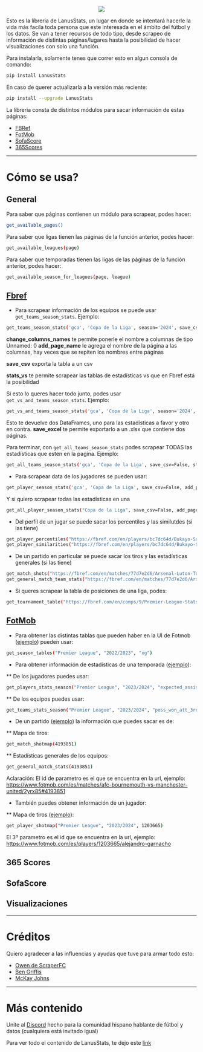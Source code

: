 <p align="center">
  <img src="https://raw.githubusercontent.com/federicorabanos/LanusStats/main/lanusstats-logo.png">
</p>

Esto es la líbreria de LanusStats, un lugar en donde se intentará hacerle la vida más facíla toda persona que este interesada en el ámbito del fútbol
y los datos. Se van a tener recursos de todo tipo, desde scrapeo de información de distintas páginas/lugares hasta la posibilidad de hacer visualizaciones
con solo una función.

Para instalarla, solamente tenes que correr esto en algun consola de comando:
```bash
pip install LanusStats
```
En caso de querer actualizarla a la versión más reciente:
```bash
pip install --upgrade LanusStats
```

La libreria consta de distintos módulos para sacar información de estas páginas:

* [FBRef](https://fbref.com/en/)
* [FotMob](https://www.fotmob.com/es)
* [SofaScore](https://sofascore.com/)
* [365Scores](https://www.365scores.com/es-mx/football)

---

# Cómo se usa?

## General

Para saber que páginas contienen un módulo para scrapear, podes hacer:
```bash
get_available_pages()
```
Para saber que ligas tienen las páginas de la función anterior, podes hacer:
```bash
get_available_leagues(page)
```
Para saber que temporadas tienen las ligas de las páginas de la función anterior, podes hacer:
```bash
get_available_season_for_leagues(page, league)
```

## [Fbref](https://github.com/federicorabanos/LanusStats/blob/main/LanusStats/fbref.py)

* Para scrapear información de los equipos se puede usar ```get_teams_season_stats```. Ejemplo:
```bash
get_teams_season_stats('gca', 'Copa de la Liga', season='2024', save_csv=False, stats_vs=False, change_columns_names=False, add_page_name=False)
```
**change_columns_names** te permite ponerle el nombre a columnas de tipo Unnamed: 0
**add_page_name** le agrega el nombre de la página a las columnas, hay veces que se repiten los nombres entre páginas

**save_csv** exporta la tabla a un csv

**stats_vs** te permite scrapear las tablas de estadísticas vs que en Fbref está la posibilidad

Si esto lo queres hacer todo junto, podes usar ```get_vs_and_teams_season_stats```. Ejemplo:
```bash
get_vs_and_teams_season_stats('gca', 'Copa de la Liga', season='2024', save_excel=False, stats_vs=False, change_columns_names=False, add_page_name=False)
```
Esto te devuelve dos DataFrames, uno para las estadísticas a favor y otro en contra.
**save_excel** te permite exportarlo a un .xlsx que contiene dos páginas.

Para terminar, con ```get_all_teams_season_stats``` podes scrapear TODAS las estadísticas que esten en la pagina. Ejemplo:
```bash
get_all_teams_season_stats('gca', 'Copa de la Liga', save_csv=False, stats_vs=False, change_columns_names=False, add_page_name=False)
```

* Para scrapear data de los jugadores se pueden usar:
```bash
get_player_season_stats('gca', 'Copa de la Liga', save_csv=False, add_page_name=False)
```
Y si quiero scrapear todas las estadísticas en una
```bash
get_all_player_season_stats("Copa de la Liga", save_csv=False, add_page_name=False)
```

* Del perfil de un jugar se puede sacar los percentiles y las similutdes (si las tiene)
```bash
get_player_percentiles("https://fbref.com/en/players/bc7dc64d/Bukayo-Saka")
get_player_similarities("https://fbref.com/en/players/bc7dc64d/Bukayo-Saka")
```

* De un partido en particular se puede sacar los tiros y las estadísticas generales (si las tiene)
```bash
get_match_shots("https://fbref.com/en/matches/77d7e2d6/Arsenal-Luton-Town-April-3-2024-Premier-League")
get_general_match_team_stats("https://fbref.com/en/matches/77d7e2d6/Arsenal-Luton-Town-April-3-2024-Premier-League")
```

* Si queres scrapear la tabla de posiciones de una liga, podes:
```bash
get_tournament_table("https://fbref.com/en/comps/9/Premier-League-Stats")
```

## [FotMob](https://github.com/federicorabanos/LanusStats/blob/main/LanusStats/fotmob.py)

* Para obtener las distintas tablas que pueden haber en la UI de Fotmob ([ejemplo](https://www.fotmob.com/es/leagues/47/table/premier-league)) pueden usar:

```bash
get_season_tables("Premier League", "2022/2023", "xg")
```

* Para obtener información de estadísticas de una temporada ([ejemplo](https://www.fotmob.com/es/leagues/47/stats/premier-league)):

** De los jugadores puedes usar:

```bash
get_players_stats_season("Premier League", "2023/2024", "expected_assists_per_90")
```

** De los equipos puedes usar:

```bash
get_teams_stats_season("Premier League", "2023/2024", "poss_won_att_3rd_team")
```

* De un partido ([ejemplo](https://www.fotmob.com/es/matches/afc-bournemouth-vs-manchester-united/2yrx85#4193851)) la información que puedes sacar es de:

** Mapa de tiros:
```bash
get_match_shotmap(4193851)
```

** Estadísticas generales de los equipos:
```bash
get_general_match_stats(4193851)
```

Aclaración: El id de parametro es el que se encuentra en la url, ejemplo: https://www.fotmob.com/es/matches/afc-bournemouth-vs-manchester-united/2yrx85#4193851

* También puedes obtener información de un jugador:

** Mapa de tiros ([ejemplo](https://www.fotmob.com/es/players/1203665/alejandro-garnacho)):
```bash
get_player_shotmap("Premier League", "2023/2024", 1203665)
```
El 3º parametro es el id que se encuentra en la url, ejemplo: https://www.fotmob.com/es/players/1203665/alejandro-garnacho

## 365 Scores

## SofaScore

## Visualizaciones

---

# Créditos

Quiero agradecer a las influencias y ayudas que tuve para armar todo esto:

* [Owen de ScraperFC](https://github.com/oseymour/ScraperFC)
* [Ben Griffis](https://github.com/griffisben/Soccer-Analyses)
* [McKay Johns](https://www.youtube.com/@McKayJohns)

---

# Más contenido

Unite al [Discord](https://discord.gg/3Nk7Pe6mb8) hecho para la comunidad hispano hablante de fútbol y datos (cualquiera está invitado igual)

Para ver todo el contenido de LanusStats, te dejo este [link](https://linktr.ee/lanusstats)
